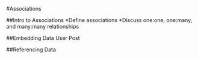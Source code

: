 #Associations

##Intro to Associations
*Define associations
*Discuss one:one, one:many, and many:many relationships

##Embedding Data
User
Post

##Referencing Data